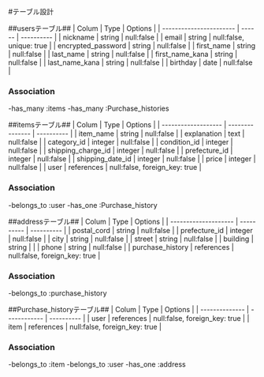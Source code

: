 #テーブル設計

##usersテーブル##
| Colum                   | Type   | Options    |
| ----------------------- | ------ | ---------- |
| nickname                | string | null:false |
| email                   | string | null:false, unique: true | 
| encrypted_password      | string | null:false |
| first_name              | string | null:false |
| last_name               | string | null:false |
| first_name_kana         | string | null:false |
| last_name_kana          | string | null:false |
| birthday                | date   | null:false |


### Association
-has_many :items
-has_many :Purchase_histories


##itemsテーブル##
| Colum               | Type            | Options    |
| ------------------- | --------------- | ---------- | 
| item_name           | string          | null:false |
| explanation         | text            | null:false |
| category_id         | integer         | null:false |
| condition_id        | integer         | null:false | 
| shipping_charge_id  | integer         | null:false |
| prefecture_id       | integer         | null:false | 
| shipping_date_id    | integer         | null:false |
| price               | integer         | null:false |
| user                | references       | null:false, foreign_key: true |

### Association
-belongs_to :user
-has_one :Purchase_history


##addressテーブル##
| Colum                | Type       | Options    |
| -------------------- | ---------- | ---------- | 
| postal_cord          | string     | null:false |
| prefecture_id        | integer    | null:false | 
| city                 | string     | null:false |
| street               | string     | null:false |
| building             | string     |            |
| phone                | string     | null:false |
| purchase_history     | references | null:false, foreign_key: true |

### Association
-belongs_to :purchase_history

##Purchase_historyテーブル##
| Colum          | Type         | Options    |
| -------------- | ------------ | ---------- |
| user           | references   | null:false, foreign_key: true |
| item           | references   | null:false, foreign_key: true |
### Association
-belongs_to :item
-belongs_to :user
-has_one :address
